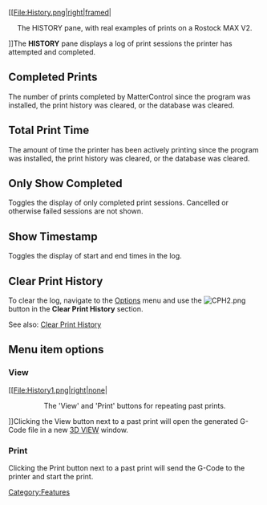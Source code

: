 \[\[[File:History.png|right|framed](File:History.png%7Cright%7Cframed)|

<center>

The HISTORY pane, with real examples of prints on a Rostock MAX V2.

</center>

\]\]The **HISTORY** pane displays a log of print sessions the printer
has attempted and completed.

## Completed Prints

The number of prints completed by MatterControl since the program was
installed, the print history was cleared, or the database was cleared.

## Total Print Time

The amount of time the printer has been actively printing since the
program was installed, the print history was cleared, or the database
was cleared.

## Only Show Completed

Toggles the display of only completed print sessions. Cancelled or
otherwise failed sessions are not shown.

## Show Timestamp

Toggles the display of start and end times in the log.

## Clear Print History

To clear the log, navigate to the
[Options](options.md#Clear_Print_History) menu and use the
![CPH2.png](http://wiki.mattercontrol.com/images/5/57/CPH2.png "CPH2.png") button in the **Clear Print History**
section.

See also: [Clear Print
History](options/clear-print-history)  

## Menu item options

### View

\[\[[File:History1.png|right|none](File:History1.png%7Cright%7Cnone)|

<center>

The 'View' and 'Print' buttons for repeating past prints.

</center>

\]\]Clicking the View button next to a past print will open the
generated G-Code file in a new [3D VIEW](3d-view.md) window.

### Print

Clicking the Print button next to a past print will send the G-Code to
the printer and start the print.

[Category:Features](category:features)
